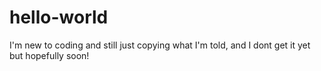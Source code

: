 # hello-world

I'm new to coding and still just copying what I'm told, and I dont get it yet but hopefully soon!
